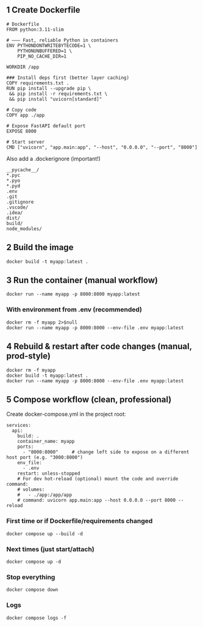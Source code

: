 ## 1 Create Dockerfile
```
# Dockerfile
FROM python:3.11-slim

# —–– Fast, reliable Python in containers
ENV PYTHONDONTWRITEBYTECODE=1 \
    PYTHONUNBUFFERED=1 \
    PIP_NO_CACHE_DIR=1

WORKDIR /app

### Install deps first (better layer caching)
COPY requirements.txt .
RUN pip install --upgrade pip \
 && pip install -r requirements.txt \
 && pip install "uvicorn[standard]"

# Copy code
COPY app ./app

# Expose FastAPI default port
EXPOSE 8000

# Start server
CMD ["uvicorn", "app.main:app", "--host", "0.0.0.0", "--port", "8000"]
```
Also add a .dockerignore (important!)
```
__pycache__/
*.pyc
*.pyo
*.pyd
.env
.git
.gitignore
.vscode/
.idea/
dist/
build/
node_modules/
```

## 2 Build the image
```
docker build -t myapp:latest .
```

## 3 Run the container (manual workflow)
```
docker run --name myapp -p 8000:8000 myapp:latest
```

### With environment from .env (recommended)
```
docker rm -f myapp 2>$null
docker run --name myapp -p 8000:8000 --env-file .env myapp:latest
```

## 4 Rebuild & restart after code changes (manual, prod-style)
```
docker rm -f myapp
docker build -t myapp:latest .
docker run --name myapp -p 8000:8000 --env-file .env myapp:latest
```

## 5 Compose workflow (clean, professional)
Create docker-compose.yml in the project root:
```
services:
  api:
    build: .
    container_name: myapp
    ports:
      - "8000:8000"     # change left side to expose on a different host port (e.g. "3000:8000")
    env_file:
      - .env
    restart: unless-stopped
    # For dev hot-reload (optional) mount the code and override command:
    # volumes:
    #   - ./app:/app/app
    # command: uvicorn app.main:app --host 0.0.0.0 --port 8000 --reload
```

### First time or if Dockerfile/requirements changed
```
docker compose up --build -d
```

### Next times (just start/attach)
```
docker compose up -d
```

### Stop everything
```
docker compose down
```

### Logs
```
docker compose logs -f
```



